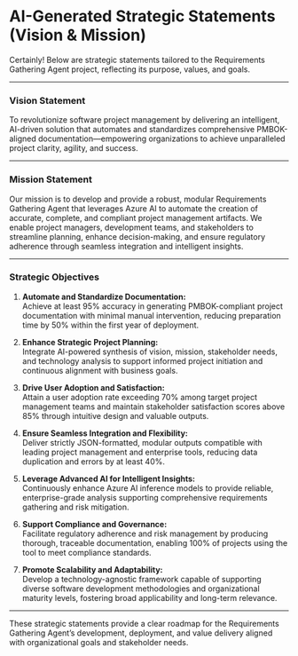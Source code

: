 # AI-Generated Strategic Statements (Vision & Mission)

Certainly! Below are strategic statements tailored to the Requirements Gathering Agent project, reflecting its purpose, values, and goals.

---

### Vision Statement  
To revolutionize software project management by delivering an intelligent, AI-driven solution that automates and standardizes comprehensive PMBOK-aligned documentation—empowering organizations to achieve unparalleled project clarity, agility, and success.

---

### Mission Statement  
Our mission is to develop and provide a robust, modular Requirements Gathering Agent that leverages Azure AI to automate the creation of accurate, complete, and compliant project management artifacts. We enable project managers, development teams, and stakeholders to streamline planning, enhance decision-making, and ensure regulatory adherence through seamless integration and intelligent insights.

---

### Strategic Objectives

1. **Automate and Standardize Documentation:**  
   Achieve at least 95% accuracy in generating PMBOK-compliant project documentation with minimal manual intervention, reducing preparation time by 50% within the first year of deployment.

2. **Enhance Strategic Project Planning:**  
   Integrate AI-powered synthesis of vision, mission, stakeholder needs, and technology analysis to support informed project initiation and continuous alignment with business goals.

3. **Drive User Adoption and Satisfaction:**  
   Attain a user adoption rate exceeding 70% among target project management teams and maintain stakeholder satisfaction scores above 85% through intuitive design and valuable outputs.

4. **Ensure Seamless Integration and Flexibility:**  
   Deliver strictly JSON-formatted, modular outputs compatible with leading project management and enterprise tools, reducing data duplication and errors by at least 40%.

5. **Leverage Advanced AI for Intelligent Insights:**  
   Continuously enhance Azure AI inference models to provide reliable, enterprise-grade analysis supporting comprehensive requirements gathering and risk mitigation.

6. **Support Compliance and Governance:**  
   Facilitate regulatory adherence and risk management by producing thorough, traceable documentation, enabling 100% of projects using the tool to meet compliance standards.

7. **Promote Scalability and Adaptability:**  
   Develop a technology-agnostic framework capable of supporting diverse software development methodologies and organizational maturity levels, fostering broad applicability and long-term relevance.

---

These strategic statements provide a clear roadmap for the Requirements Gathering Agent’s development, deployment, and value delivery aligned with organizational goals and stakeholder needs.